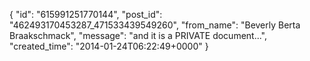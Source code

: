  {
   "id": "615991251770144",
   "post_id": "462493170453287_471533439549260",
   "from_name": "Beverly Berta Braakschmack",
   "message": "and it is a PRIVATE document...",
   "created_time": "2014-01-24T06:22:49+0000"
 }
